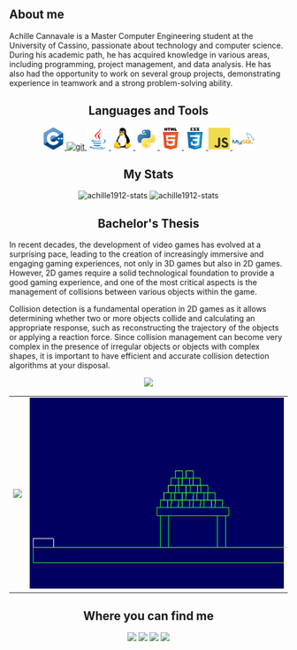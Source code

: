 ## About me
Achille Cannavale is a Master Computer Engineering student at the University of Cassino, passionate about technology and computer science. During his academic path, he has acquired knowledge in various areas, including programming, project management, and data analysis. He has also had the opportunity to work on several group projects, demonstrating experience in teamwork and a strong problem-solving ability.




<h2 align="center">Languages and Tools</h2>
<p align="center">  <a href="https://www.w3schools.com/cpp/" target="_blank" rel="noreferrer"> <img src="https://raw.githubusercontent.com/devicons/devicon/master/icons/cplusplus/cplusplus-original.svg" alt="cplusplus" width="40" height="40"/> </a>  <a href="https://git-scm.com/" target="_blank" rel="noreferrer"> <img src="https://www.vectorlogo.zone/logos/git-scm/git-scm-icon.svg" alt="git" width="40" height="40"/> </a> <a href="https://www.java.com" target="_blank" rel="noreferrer"> <img src="https://raw.githubusercontent.com/devicons/devicon/master/icons/java/java-original.svg" alt="java" width="40" height="40"/> </a> <a href="https://www.linux.org/" target="_blank" rel="noreferrer"> <img src="https://raw.githubusercontent.com/devicons/devicon/master/icons/linux/linux-original.svg" alt="linux" width="40" height="40"/> </a>  <a href="https://www.python.org" target="_blank" rel="noreferrer"> <img src="https://raw.githubusercontent.com/devicons/devicon/master/icons/python/python-original.svg" alt="python" width="40" height="40"/> </a> <a href="https://www.w3.org/html/" target="_blank"> <img src="https://raw.githubusercontent.com/devicons/devicon/master/icons/html5/html5-original-wordmark.svg" alt="html5" width="40" height="40"/> </a> <a href="https://www.w3schools.com/css/" target="_blank"> <img src="https://raw.githubusercontent.com/devicons/devicon/master/icons/css3/css3-original-wordmark.svg" alt="css3" width="40" height="40"/> </a> <a href="https://developer.mozilla.org/en-US/docs/Web/JavaScript" target="_blank"> <img src="https://raw.githubusercontent.com/devicons/devicon/master/icons/javascript/javascript-original.svg" alt="javascript" width="40" height="40"/> </a>  <a href="https://www.mysql.com/" target="_blank"> <img src="https://raw.githubusercontent.com/devicons/devicon/master/icons/mysql/mysql-original-wordmark.svg" alt="mysql" width="40" height="40"/> </a>   </p>

<h2 align="center">My Stats</h2>

<div align="center" >
  <img height="150em" src="https://github-readme-stats.vercel.app/api?username=achille1912&show_icons=true&bg_color=000000" alt="achille1912-stats"/>
     <img height="150em" src="https://github-readme-stats.vercel.app/api/top-langs/?username=achille1912&layout=compact&show_icon=true&bg_color=000000" alt="achille1912-stats"/>
</div>


<h2 align="center">Bachelor's Thesis</h2>
In recent decades, the development of video games has evolved at a surprising pace, leading to the creation of increasingly immersive and engaging gaming experiences, not only in 3D games but also in 2D games. However, 2D games require a solid technological foundation to provide a good gaming experience, and one of the most critical aspects is the management of collisions between various objects within the game.

Collision detection is a fundamental operation in 2D games as it allows determining whether two or more objects collide and calculating an appropriate response, such as reconstructing the trajectory of the objects or applying a reaction force. Since collision management can become very complex in the presence of irregular objects or objects with complex shapes, it is important to have efficient and accurate collision detection algorithms at your disposal.
<div align="center">
<a href= "https://github.com/achille1912/Thesis" align="center"><img src="https://github-readme-stats.vercel.app/api/pin/?username=achille1912&repo=Thesis&bg_color=000000"> </a>
</div>


<table cellspacing="0" cellpadding="0">
<tr>
<td>
<img src="https://github.com/Achille1912/Thesis/blob/main/gfx/Tesi.gif?raw=true">
</td>
<td>
<img src="https://github.com/Achille1912/Thesis/blob/main/gfx/Immagine2.gif?raw=true">
</td>
</tr>
</table>

<h2 align="center">Where you can find me</h2>
<div align="center">
<a href="https://github.com/Achille1912" target="_blank"><img src="https://img.shields.io/badge/GitHub-100000?style=for-the-badge&logo=github&logoColor=white"/></a>
<a href="https://www.linkedin.com/in/achille-cannavale-0884b7198/" target="_blank"><img src="https://img.shields.io/badge/LinkedIn-0077B5?style=for-the-badge&logo=linkedin&logoColor=white"/></a>
<a href="https://achille1912.github.io/" target="_blank"><img src="https://img.shields.io/badge/Website-100000?style=for-the-badge&logo=githubpages&logoColor=white"/></a>
<a href="https://stackoverflow.com/users/14033055/achille" target="_blank"><img src="https://img.shields.io/badge/StackOverflow-ffffff?style=for-the-badge&logo=StackOverflow&logoColor=red"/></a>
</div>




